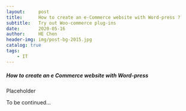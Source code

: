 ```yaml
---
layout:     post
title:      How to create an e-Commerce website with Word-press ?
subtitle:   Try out Woo-commerce plug-ins  
date:       2020-05-16
author:     HE Chen
header-img: img/post-bg-2015.jpg
catalog: true
tags:
    - IT
---
```


##### How to create an e Commerce website with Word-press

Placeholder 

To be continued...
